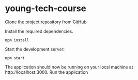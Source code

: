# young-tech-course
Clone the project repository from GitHub

Install the required dependencies.

`npm install`

Start the development server:

`npm start`

The application should now be running on your local machine at http://localhost:3000.
Run the application
